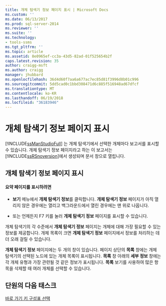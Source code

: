 ```yaml
---
title: 개체 탐색기 정보 페이지 표시 | Microsoft Docs
ms.custom: ''
ms.date: 06/13/2017
ms.prod: sql-server-2014
ms.reviewer: ''
ms.suite: ''
ms.technology:
- tools-ssms
ms.tgt_pltfrm: ''
ms.topic: article
ms.assetid: 8e0965ef-cc3a-43d5-82ad-01f525654b2f
caps.latest.revision: 35
author: craigg-msft
ms.author: craigg
manager: jhubbard
ms.openlocfilehash: 36d4d60f7aa6a677ac7ec85d81f3996d8b01c996
ms.sourcegitcommit: 5dd5cad0c1bbd308471d6c885f516948ad67dfcf
ms.translationtype: MT
ms.contentlocale: ko-KR
ms.lasthandoff: 06/19/2018
ms.locfileid: "36183946"
---
```

# <a name="show-the-object-explorer-details-page"></a>개체 탐색기 정보 페이지 표시
  [!INCLUDE[ssManStudioFull](../../includes/ssmanstudiofull-md.md)] 는 개체 탐색기에서 선택한 개체마다 보고서를 표시할 수 있습니다. 개체 탐색기 정보 페이지라고 하는 이 보고서는 [!INCLUDE[ssRSnoversion](../../includes/ssrsnoversion-md.md)]에서 생성되며 문서 창으로 열립니다.  
  
## <a name="showing-the-object-explorer-details-page"></a>개체 탐색기 정보 페이지 표시  
  
#### <a name="to-show-the-summary-page"></a>요약 페이지를 표시하려면  
  
-   **보기** 메뉴에서 **개체 탐색기 정보**를 클릭합니다. **개체 탐색기 정보** 페이지가 아직 열리지 않은 경우에는 열리고 백그라운드에서 열린 경우에는 맨 위로 나옵니다.  
  
-   또는 언제든지 F7 키를 눌러 **개체 탐색기 정보** 페이지를 표시할 수 있습니다.  
  
 개체 탐색기의 각 수준에서 **개체 탐색기 정보** 페이지는 개체에 대해 가장 필요할 수 있는 정보를 제공합니다. 개체 목록이 크면 **개체 탐색기 정보** 페이지에서 정보를 처리하는 데 더 오래 걸릴 수 있습니다.  
  
 **개체 탐색기 정보** 페이지에는 두 개의 창이 있습니다. 페이지 상단의 **목록** 창에는 개체 탐색기의 선택된 노드에 있는 개체 목록이 표시됩니다. **목록** 창 아래의 **세부 정보** 창에는 각 개체 유형과 가장 관련될 것 같은 정보가 표시됩니다. **목록** 보기를 사용하여 많은 항목을 삭제할 때 여러 개체를 선택할 수 있습니다.  
  
## <a name="next-task-in-lesson"></a>단원의 다음 태스크  
 [바로 가기 키 구성표 선택](lesson-1-6-select-the-keyboard-shortcut-scheme.md)  
  
  